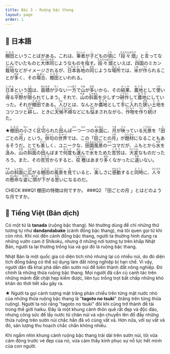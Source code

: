 ```yaml
---
title: Bài 3 - Ruộng bậc thang
layout: page
order: 1
---
```


## 📖 日本語
<ruby>棚田<rt>たなだ</rt></ruby>ということばがある。これは、<ruby>筆者<rt>ひっしゃ</rt></ruby>が<ruby>子<rt>こ</rt></ruby>どもの<ruby>頃<rt>ころ</rt></ruby>に「<ruby>段々畑<rt>だんだんばたけ</rt></ruby>」と<ruby>言<rt>い</rt></ruby>ってなじんでいたものと<ruby>大体<rt>だいたい</rt></ruby><ruby>同<rt>おな</rt></ruby>じようなものを<ruby>指<rt>さ</rt></ruby>す。<ruby>段々畑<rt>だんだんばたけ</rt></ruby>といえば、<ruby>四国<rt>しこく</rt></ruby>のミカン<ruby>栽培<rt>さいばい</rt></ruby>などがイメージされるが、<ruby>日本各地<rt>にほんかくち</rt></ruby>の<ruby>同<rt>おな</rt></ruby>じような<ruby>場所<rt>ばしょ</rt></ruby>では、<ruby>米<rt>こめ</rt></ruby>が<ruby>作<rt>つく</rt></ruby>られることが<ruby>多<rt>おお</rt></ruby>く、その<ruby>場合<rt>ばあい</rt></ruby>、<ruby>棚田<rt>たなだ</rt></ruby>といわれる。<br>

<ruby>日本<rt>にほん</rt></ruby>という<ruby>国<rt>くに</rt></ruby>は、<ruby>面積<rt>めんせき</rt></ruby>が<ruby>少<rt>すく</rt></ruby>ない<ruby>一方<rt>いっぽう</rt></ruby>で<ruby>山<rt>やま</rt></ruby>が<ruby>多<rt>おお</rt></ruby>いから、その<ruby>結果<rt>けっか</rt></ruby>、<ruby>農地<rt>のうち</rt></ruby>として<ruby>使<rt>つか</rt></ruby>い<ruby>得<rt>え</rt></ruby>る<ruby>平野<rt>へいや</rt></ruby>が<ruby>限<rt>かぎ</rt></ruby>られてしまう。それで、<ruby>山<rt>やま</rt></ruby>の<ruby>斜面<rt>しゃめん</rt></ruby>を少しずつ<ruby>耕作<rt>こうさく</rt></ruby>して<ruby>農地<rt>のうち</rt></ruby>にしていった。それが<ruby>棚田<rt>たなだ</rt></ruby>である。<ruby>人<rt>ひと</rt></ruby>びとは、なんとか<ruby>農地<rt>のうち</rt></ruby>として<ruby>手<rt>て</rt></ruby>に<ruby>入<rt>い</rt></ruby>れた<ruby>狭<rt>せま</rt></ruby>い<ruby>土地<rt>とち</rt></ruby>をコツコツと<ruby>耕<rt>たがや</rt></ruby>し、ときに<ruby>天候不順<rt>てんこうふじゅん</rt></ruby>などにも<ruby>悩<rt>なや</rt></ruby>まされながら、<ruby>作物<rt>さくもつ</rt></ruby>を<ruby>作<rt>つく</rt></ruby>り<ruby>続<rt>つづ</rt></ruby>けた。<br>

★<ruby>棚田<rt>たなだ</rt></ruby>の<ruby>小<rt>ちい</rt></ruby>さく<ruby>区切<rt>くぎ</rt></ruby>られた<ruby>田<rt>た</rt></ruby>んぼ<ruby>一<rt>ひと</rt></ruby>つ<ruby>一<rt>ひと</rt></ruby>つの<ruby>水面<rt>すいめん</rt></ruby>に、<ruby>月<rt>つき</rt></ruby>が<ruby>映<rt>うつ</rt></ruby>っている<ruby>光景<rt>こうけい</rt></ruby>を「<ruby>田<rt>た</rt></ruby>ごとの<ruby>月<rt>つき</rt></ruby>」という。<ruby>俳句<rt>はいく</rt></ruby>の<ruby>世界<rt>せかい</rt></ruby>では、この「<ruby>田<rt>た</rt></ruby>ごとの<ruby>月<rt>つき</rt></ruby>」が<ruby>題材<rt>だいざい</rt></ruby>になることもあるそうだ。とても<ruby>美<rt>うつく</rt></ruby>しく、ユニークな、<ruby>田園風景<rt>でんえんふうけい</rt></ruby>の<ruby>一<rt>ひと</rt></ruby>コマだが、ふもとから<ruby>水<rt>みず</rt></ruby>を<ruby>汲<rt>く</rt></ruby>み、<ruby>山<rt>やま</rt></ruby>の<ruby>斜面<rt>しゃめん</rt></ruby>の<ruby>田<rt>た</rt></ruby>んぼまで<ruby>何度<rt>なんど</rt></ruby>も<ruby>運<rt>はこ</rt></ruby>んで<ruby>水<rt>みず</rt></ruby>をためた<ruby>苦労<rt>くろう</rt></ruby>は、<ruby>大変<rt>たいへん</rt></ruby>なものだったろう。また、その<ruby>苦労<rt>くろう</rt></ruby>からすると、<ruby>収穫<rt>しゅうかく</rt></ruby>はあまり<ruby>多<rt>おお</rt></ruby>くなかったに<ruby>違<rt>ちが</rt></ruby>いない。<br>

<ruby>山<rt>やま</rt></ruby>の<ruby>斜面<rt>しゃめん</rt></ruby>に<ruby>広<rt>ひろ</rt></ruby>がる<ruby>棚田<rt>たなだ</rt></ruby>の<ruby>風景<rt>ふうけい</rt></ruby>を<ruby>見<rt>み</rt></ruby>ていると、<ruby>美<rt>うつく</rt></ruby>しさに<ruby>感動<rt>かんどう</rt></ruby>すると<ruby>同時<rt>どうじ</rt></ruby>に、<ruby>人々<rt>ひとびと</rt></ruby>の<ruby>懸命<rt>けんめい</rt></ruby>な<ruby>姿<rt>すがた</rt></ruby>に<ruby>頭<rt>あたま</rt></ruby>が<ruby>下<rt>さ</rt></ruby>がる<ruby>思<rt>おも</rt></ruby>いになるのだ。

CHECK
###Q1 棚田の特徴は何ですか。
###Q2 「田ごとの月 」とはどのような月ですか。

## 📘 Tiếng Việt (Bản dịch)

Có một từ là **tanada** (ruộng bậc thang). Nó thường dùng để chỉ những thứ tương tự như **dandandabake** (cánh đồng bậc thang), mà tôi quen gọi từ khi còn nhỏ. Khi nói đến cánh đồng bậc thang, người ta thường hình dung ra những vườn cam ở Shikoku, nhưng ở những nơi tương tự trên khắp Nhật Bản, người ta lại thường trồng lúa và gọi đó là ruộng bậc thang.

Nhật Bản là một quốc gia có diện tích nhỏ nhưng lại có nhiều núi, do đó diện tích đồng bằng có thể sử dụng làm đất nông nghiệp bị hạn chế. Vì vậy, người dân đã khai phá dần dần sườn núi để biến thành đất nông nghiệp. Đó chính là những thửa ruộng bậc thang. Mọi người đã cần cù canh tác trên những mảnh đất chật hẹp kiếm được, liên tục trồng trọt bất chấp những khó khăn do thời tiết xấu gây ra.

★ Người ta gọi cảnh tượng mặt trăng phản chiếu trên từng mặt nước nhỏ của những thửa ruộng bậc thang là "**tagoto no tsuki**" (trăng trên từng thửa ruộng). Người ta nói rằng "tagoto no tsuki" đôi khi cũng trở thành đề tài trong thế giới haiku. Đây là một khung cảnh thôn quê rất đẹp và độc đáo, nhưng công sức để lấy nước từ chân núi và vận chuyển lên đổ đầy những thửa ruộng trên sườn núi chắc hẳn đã vô cùng vất vả. Hơn nữa, với sự vất vả đó, sản lượng thu hoạch chắc chắn không nhiều.

Khi ngắm nhìn khung cảnh ruộng bậc thang trải dài trên sườn núi, tôi vừa cảm động trước vẻ đẹp của nó, vừa cảm thấy kính phục sự nỗ lực hết mình của con người.